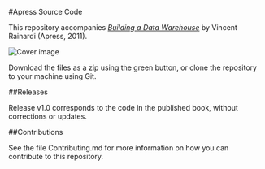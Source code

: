 #Apress Source Code

This repository accompanies [*Building a Data Warehouse*](http://www.apress.com/9781430242994) by Vincent Rainardi (Apress, 2011).

![Cover image](9781430242994.jpg)

Download the files as a zip using the green button, or clone the repository to your machine using Git.

##Releases

Release v1.0 corresponds to the code in the published book, without corrections or updates.

##Contributions

See the file Contributing.md for more information on how you can contribute to this repository.
